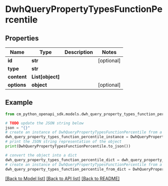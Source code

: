 # DwhQueryPropertyTypesFunctionPercentile


## Properties

Name | Type | Description | Notes
------------ | ------------- | ------------- | -------------
**id** | **str** |  | [optional] 
**type** | **str** |  | 
**content** | **List[object]** |  | 
**options** | **object** |  | [optional] 

## Example

```python
from cm_python_openapi_sdk.models.dwh_query_property_types_function_percentile import DwhQueryPropertyTypesFunctionPercentile

# TODO update the JSON string below
json = "{}"
# create an instance of DwhQueryPropertyTypesFunctionPercentile from a JSON string
dwh_query_property_types_function_percentile_instance = DwhQueryPropertyTypesFunctionPercentile.from_json(json)
# print the JSON string representation of the object
print(DwhQueryPropertyTypesFunctionPercentile.to_json())

# convert the object into a dict
dwh_query_property_types_function_percentile_dict = dwh_query_property_types_function_percentile_instance.to_dict()
# create an instance of DwhQueryPropertyTypesFunctionPercentile from a dict
dwh_query_property_types_function_percentile_from_dict = DwhQueryPropertyTypesFunctionPercentile.from_dict(dwh_query_property_types_function_percentile_dict)
```
[[Back to Model list]](../README.md#documentation-for-models) [[Back to API list]](../README.md#documentation-for-api-endpoints) [[Back to README]](../README.md)


